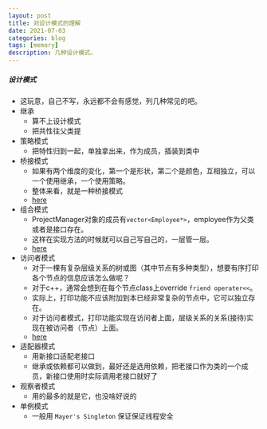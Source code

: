 ```yaml
---
layout: post
title: 对设计模式的理解
date: 2021-07-03
categories: blog
tags: [memory]
description: 几种设计模式。
---
```


##### 设计模式

- 这玩意，自己不写，永远都不会有感觉，列几种常见的吧。
- 继承
  - 算不上设计模式
  - 把共性往父类提
- 策略模式
  - 把特性归到一起，单独拿出来，作为成员，插装到类中
- 桥接模式
  - 如果有两个维度的变化，第一个是形状，第二个是颜色，互相独立，可以一个使用继承，一个使用策略。
  - 整体来看，就是一种桥接模式
  - [here](https://www.runoob.com/design-pattern/bridge-pattern.html)
- 组合模式
  - ProjectManager对象的成员有`vector<Employee*>`，employee作为父类或者是接口存在。
  - 这样在实现方法的时候就可以自己写自己的，一层管一层。
  - [here](https://www.runoob.com/design-pattern/composite-pattern.html)
- 访问者模式
  - 对于一棵有复杂层级关系的树或图（其中节点有多种类型），想要有序打印各个节点的信息应该怎么做呢？
  - 对于c++，通常会想到在每个节点class上override `friend operater<<`。
  - 实际上，打印功能不应该附加到本已经非常复杂的节点中，它可以独立存在。
  - 对于访问者模式，打印功能实现在访问者上面，层级关系的关系(接待)实现在被访问者（节点）上面。
  - [here](https://www.runoob.com/design-pattern/visitor-pattern.html)
- 适配器模式
  - 用新接口适配老接口
  - 继承或依赖都可以做到，最好还是选用依赖，把老接口作为类的一个成员，新接口使用时实际调用老接口就好了
- 观察者模式
  - 用的最多的就是它，也没啥好说的
- 单例模式
  - 一般用 `Mayer's Singleton` 保证保证线程安全
